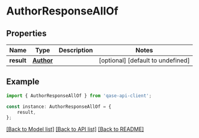 # AuthorResponseAllOf


## Properties

Name | Type | Description | Notes
------------ | ------------- | ------------- | -------------
**result** | [**Author**](Author.md) |  | [optional] [default to undefined]

## Example

```typescript
import { AuthorResponseAllOf } from 'qase-api-client';

const instance: AuthorResponseAllOf = {
    result,
};
```

[[Back to Model list]](../README.md#documentation-for-models) [[Back to API list]](../README.md#documentation-for-api-endpoints) [[Back to README]](../README.md)
